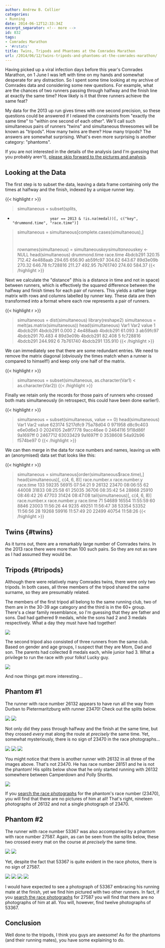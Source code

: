 ```yaml
---
author: Andrew B. Collier
categories:
- Running
date: 2014-06-12T12:33:34Z
excerpt_separator: <!-- more -->
id: 832
tags:
- Comrades Marathon
- '#rstats'
title: Twins, Tripods and Phantoms at the Comrades Marathon
url: /2014/06/12/twins-tripods-and-phantoms-at-the-comrades-marathon/
---
```


Having picked up a viral infection days before this year's Comrades Marathon, on 1 June I was left with time on my hands and somewhat desperate for any distraction. So I spent some time looking at my archive of Comrades data and considering some new questions. For example, what are the chances of two runners passing through halfway and the finish line at exactly the same time? How likely is it that three runners achieve the same feat?

<!--more-->

My data for the 2013 up run gives times with one second precision, so these questions could be answered if I relaxed the constraints from "exactly the same time" to "within one second of each other". We'll call such simultaneous pairs of runners "twins" and simultaneous threesomes will be known as "tripods". How many twins are there? How many tripods? The answers are somewhat surprising. What's even more surprising is another category: "phantoms".

If you are not interested in the details of the analysis (and I'm guessing that you probably aren't), [please skip forward to the pictures and analysis](#twins).

## Looking at the Data

The first step is to subset the data, leaving a data frame containing only the times at halfway and the finish, indexed by a unique runner key.

{{< highlight r >}}
> simultaneous = subset(splits,
+                      year == 2013 & !is.na(medal))[, c("key", "drummond.time", "race.time")]
> simultaneous = simultaneous[complete.cases(simultaneous),]
> #
> rownames(simultaneous) = simultaneous$key
> simultaneous$key <- NULL
> head(simultaneous)
         drummond.time race.time
4bdcb291        320.15    712.42
4e488aab        294.65    656.90
ab59fc97        304.62    643.67
89d3e09b        270.32    646.78
fc728816        211.27    492.95
7b761740        274.60    584.37
{{< /highlight >}}

Next we calculate the "distance" (this is a distance in time and not in space) between runners, which is effectively the squared difference between the halfway and finish times for each pair of runners. This yields a rather large matrix with rows and columns labelled by runner key. These data are then transformed into a format where each row represents a pair of runners.

{{< highlight r >}}
> simultaneous = dist(simultaneous)
> library(reshape2)
> simultaneous = melt(as.matrix(simultaneous))
> head(simultaneous)
      Var1     Var2   value
1 4bdcb291 4bdcb291   0.000
2 4e488aab 4bdcb291  61.093
3 ab59fc97 4bdcb291  70.483
4 89d3e09b 4bdcb291  82.408
5 fc728816 4bdcb291 244.992
6 7b761740 4bdcb291 135.910
{{< /highlight >}}

We can immediately see that there are some redundant entries. We need to remove the matrix diagonal (obviously the times match when a runner is compared to himself!) and keep only one half of the matrix.

{{< highlight r >}}
> simultaneous = subset(simultaneous, as.character(Var1) < as.character(Var2))
{{< /highlight >}}

Finally we retain only the records for those pairs of runners who crossed both mats simultaneously (in retrospect, this could have been done earlier!).

{{< highlight r >}}
> simultaneous = subset(simultaneous, value == 0)
> head(simultaneous)
            Var1     Var2 value
623174  5217dfc9 75a78d04     0
971958  d8c9c403 e6e0d6e3     0
2024105 2e8f7778 9acc46ee     0
2464116 5f18d86f 9a1697ff     0
2467712 63033429 9a1697ff     0
3538608 54a92b96 f574be97     0
{{< /highlight >}}

We can then merge in the data for race numbers and names, leaving us with an (anonymised) data set that looks like this:

{{< highlight r >}}
> simultaneous = simultaneous[order(simultaneous$race.time),]
> head(simultaneous)[, c(4, 6, 8)]
    race.number.x race.number.y race.time
133         59235         56915  07:54:21
9           26132         23470  08:06:55
62          44008         31833  08:25:58
61          25035         36706  08:35:42
54          28868         25910  08:46:42
26          47703         31424  08:47:08
> tail(simultaneous)[, c(4, 6, 8)]
   race.number.x race.number.y race.time
71         54689         16554  11:55:59
60          8846         23003  11:56:26
44          9235         49251  11:56:47
38         53354         53352  11:56:56
28         19268         59916  11:57:49
20         22499         40754  11:58:26
{{< /highlight >}}

## Twins {#twins}

As it turns out, there are a remarkably large number of Comrades twins. In the 2013 race there were more than 100 such pairs. So they are not as rare as I had assumed they would be.

## Tripods {#tripods}

Although there were relatively many Comrades twins, there were only two tripods. In both cases, all three members of the tripod shared the same surname, so they are presumably related.

The members of the first tripod all belong to the same running club, two of them are in the 30-39 age category and the third is in the 60+ group. There's a clear family resemblance, so I'm guessing that they are father and sons. Dad had gathered 9 medals, while the sons had 2 and 3 medals respectively. What a day they must have had together!

<img src="/img/2014/06/tripod-11832.png">

The second tripod also consisted of three runners from the same club. Based on gender and age groups, I suspect that they are Mom, Dad and son. The parents had collected 8 medals each, while junior had 3. What a privilege to run the race with your folks! Lucky guy.

<img src="/img/2014/06/tripod-53713.png">

And now things get more interesting...

## Phantom #1

The runner with race number 26132 appears to have run all the way from Durban to Pietermaritzburg with runner 23470! Check out the splits below.

<img src="/img/2014/06/splits-26132.png">

<img src="/img/2014/06/splits-23470.png">

Not only did they pass through halfway and the finish at the same time, but they crossed _every_ mat along the route at _precisely_ the same time. Yet, somewhat mysteriously, there is no sign of 23470 in the race photographs...

<img src="/img/2014/06/phantom-26132-A.png">

<img src="/img/2014/06/phantom-26132-B.png">

<img src="/img/2014/06/phantom-26132-C.png">

You might notice that there is another runner with 26132 in all three of the images above. That's not 23470. He has race number 28151 and he is not the phantom! His splits below show that he only started running with 26132 somewhere between Camperdown and Polly Shortts.

<img src="/img/2014/06/splits-28151.png">

If you [search the race photographs](http://www.jetlineactionphoto.com/) for the phantom's race number (23470), you will find that there are no pictures of him at all! That's right, nineteen photographs of 26132 and not a single photograph of 23470.

## Phantom #2

The runner with race number 53367 was also accompanied by a phantom with race number 27587. Again, as can be seen from the splits below, these two crossed every mat on the course at _precisely_ the same time.

<img src="/img/2014/06/splits-53367.png">

<img src="/img/2014/06/splits-27587.png">

Yet, despite the fact that 53367 is quite evident in the race photos, there is no sign of 27587.

<img src="/img/2014/06/phantom-53367-B.png">

<img src="/img/2014/06/phantom-53367-C.png">

<img src="/img/2014/06/phantom-53367-D.png">

<img src="/img/2014/06/phantom-53367-A.png">

I would have expected to see a photograph of 53367 embracing his running mate at the finish, yet we find him pictured with two other runners. In fact, if you [search the race photographs](http://www.jetlineactionphoto.com/) for 27587 you will find that there are no photographs of him at all. You will, however, find twelve photographs of 53367.

## Conclusion

Well done to the tripods, I think you guys are awesome! As for the phantoms (and their running mates), you have some explaining to do. <!-- How did the phantom race numbers end up in the results? Who carried the phantom timing chips over the mats? -->
